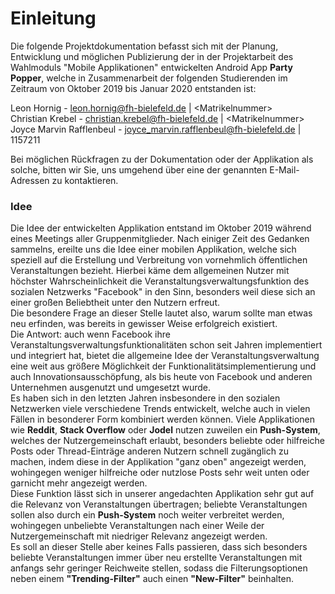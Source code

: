 # Einleitung

Die folgende Projektdokumentation befasst sich mit der Planung, Entwicklung und möglichen Publizierung der in der Projektarbeit des Wahlmoduls "Mobile Applikationen" entwickelten Android App **Party Popper**, welche in Zusammenarbeit der folgenden Studierenden im Zeitraum von Oktober 2019 bis Januar 2020 entstanden ist:

Leon Hornig - leon.hornig@fh-bielefeld.de | <Matrikelnummer\><br>
Christian Krebel - christian.krebel@fh-bielefeld.de | <Matrikelnummer\><br>
Joyce Marvin Rafflenbeul - joyce_marvin.rafflenbeul@fh-bielefeld.de | 1157211

Bei möglichen Rückfragen zu der Dokumentation oder der Applikation als solche, bitten wir Sie, uns umgehend über eine der genannten E-Mail-Adressen zu kontaktieren.

### Idee
Die Idee der entwickelten Applikation entstand im Oktober 2019 während eines Meetings aller Gruppenmitglieder. Nach einiger Zeit des Gedanken sammelns, ereilte uns die Idee einer mobilen Applikation, welche sich speziell auf die Erstellung und Verbreitung von vornehmlich öffentlichen Veranstaltungen bezieht. Hierbei käme dem allgemeinen Nutzer mit höchster Wahrscheinlichkeit die Veranstaltungsverwaltungsfunktion des sozialen Netzwerks "Facebook" in den Sinn, besonders weil diese sich an einer großen Beliebtheit unter den Nutzern erfreut.<br>
Die besondere Frage an dieser Stelle lautet also, warum sollte man etwas neu erfinden, was bereits in gewisser Weise erfolgreich existiert.<br>
Die Antwort: auch wenn Facebook ihre Veranstaltungsverwaltungsfunktionalitäten schon seit Jahren implementiert und integriert hat, bietet die allgemeine Idee der Veranstaltungsverwaltung eine weit aus größere Möglichkeit der Funktionalitätsimplementierung und auch Innovationsausschöpfung, als bis heute von Facebook und anderen Unternehmen ausgenutzt und umgesetzt wurde.<br>
Es haben sich in den letzten Jahren insbesondere in den sozialen Netzwerken viele verschiedene Trends entwickelt, welche auch in vielen Fällen in besonderer Form kombiniert werden können. Viele Applikationen wie **Reddit**, **Stack Overflow** oder **Jodel** nutzen zuweilen ein **Push-System**, welches der Nutzergemeinschaft erlaubt, besonders beliebte oder hilfreiche Posts oder Thread-Einträge anderen Nutzern schnell zugänglich zu machen, indem diese in der Applikation "ganz oben" angezeigt werden, wohingegen weniger hilfreiche oder nutzlose Posts sehr weit unten oder garnicht mehr angezeigt werden.<br>
Diese Funktion lässt sich in unserer angedachten Applikation sehr gut auf die Relevanz von Veranstaltungen übertragen; beliebte Veranstaltungen sollen also durch ein **Push-System** noch weiter verbreitet werden, wohingegen unbeliebte Veranstaltungen nach einer Weile der Nutzergemeinschaft mit niedriger Relevanz angezeigt werden.<br>
Es soll an dieser Stelle aber keines Falls passieren, dass sich besonders beliebte Veranstaltungen immer über neu erstellte Veranstaltungen mit anfangs sehr geringer Reichweite stellen, sodass die Filterungsoptionen neben einem **"Trending-Filter"** auch einen **"New-Filter"** beinhalten.
